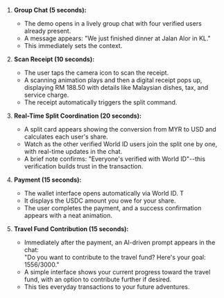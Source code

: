 1. **Group Chat (5 seconds):**

    - The demo opens in a lively group chat with four verified users already present.
    - A message appears: "We just finished dinner at Jalan Alor in KL."
    - This immediately sets the context.
2. **Scan Receipt (10 seconds):**

    - The user taps the camera icon to scan the receipt.
    - A scanning animation plays and then a digital receipt pops up, displaying RM 188.50 with details like Malaysian dishes, tax, and service charge.
    - The receipt automatically triggers the split command.
3. **Real-Time Split Coordination (20 seconds):**

    - A split card appears showing the conversion from MYR to USD and calculates each user's share.
    - Watch as the other verified World ID users join the split one by one, with real-time updates in the chat.
    - A brief note confirms: "Everyone's verified with World ID"--this verification builds trust in the transaction.
4. **Payment (15 seconds):**

    - The wallet interface opens automatically via World ID. T
    - It displays the USDC amount you owe for your share.
    - The user completes the payment, and a success confirmation appears with a neat animation.
5. **Travel Fund Contribution (15 seconds):**

    - Immediately after the payment, an AI-driven prompt appears in the chat:  
"Do you want to contribute to the travel fund? Here's your goal: $1556/$3000."
    - A simple interface shows your current progress toward the travel fund, with an option to contribute further if desired.
    - This ties everyday transactions to your future adventures.